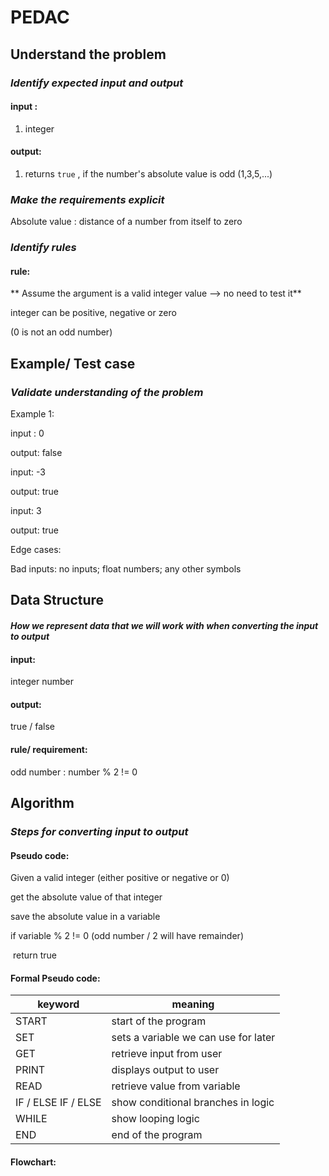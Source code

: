 # PEDAC 



## Understand the problem

### *Identify expected input and output*

#### input :

1. integer

#### output:

1. returns `true` , if the number's absolute value is odd (1,3,5,...)

### *Make the requirements explicit*

Absolute value : distance of a number from itself to zero 

### *Identify rules*

#### rule:

** Assume the argument is a valid integer value --> no need to test it**

integer can be positive, negative or zero

(0 is not an odd number)

## Example/ Test case

### *Validate understanding of the problem*

Example 1: 

input : 0

output: false

input: -3

output: true

input: 3

output: true

Edge cases:

Bad inputs: no inputs; float numbers; any other symbols 



## Data Structure

#### *How we represent data that we will work with when converting the input to output*

#### input: 

integer number

#### output:

true / false

#### rule/ requirement:

odd number : number % 2 != 0 

## Algorithm

### *Steps for converting input to output*

#### Pseudo code:

Given a valid integer (either positive or negative or 0)

get the absolute value of that integer

save the absolute value in a variable

if  variable % 2 != 0 (odd number / 2 will have remainder)

​	return true



#### Formal Pseudo code:

| keyword             | meaning                              |
| ------------------- | ------------------------------------ |
| START               | start of the program                 |
| SET                 | sets a variable we can use for later |
| GET                 | retrieve input from user             |
| PRINT               | displays output to user              |
| READ                | retrieve value from variable         |
| IF / ELSE IF / ELSE | show conditional branches in logic   |
| WHILE               | show looping logic                   |
| END                 | end of the program                   |





#### Flowchart:






